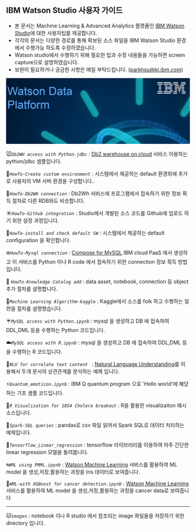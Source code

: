 
## IBM Watson Studio 사용자 가이드 ##

 * 본 문서는 Machine Learning & Advanced Analytics 플랫폼인 [IBM Watson Studio](https://console.bluemix.net/catalog/services/watson-studio)에 대한 사용자팁를 제공합니다.
 * 각각의 문서는 다양한 경로를 통해 확보된 소스 화일을 IBM Watson Studio 환경에서 수행가능 하도록 수정하였습니다.
 * Watson studio에서 수행하기 위해 필요한 팁과 수정 내용들을 가능하면 screen capture으로 설명하였습니다.
 * 보완이 필요하거나 궁금한 사항은 메일 부탁드립니다. (parkhsu@kr.ibm.com)

![watson data platform](https://github.com/moreal70/IBM-Watson-Studio/raw/master/images/ibm-watson-data-platform.png)



:mouse:*`Db2WH access with Python-jdbc`* : [Db2 warehouse on cloud](https://console.bluemix.net/catalog/services/db2-warehouse) 서비스 이용하는 python/jdbc 샘플입니다. 

:snake:*`HowTo-Create custom environment`* : 시스템에서 제공하는 default 환경외에 추가로 사용자의 VM 서버 환경을 구성합니다..

:hamster:*`HowTo-Db2WH connection`* : Db2Wh 서비스에 프로그램에서 접속하기 위한 정보 획득 절차로 다른 RDB와도 비슷합니다.

:sunny:*`HowTo-Github integration`* : Studio에서 개발된 소스 코드를 Github에 업로드 하기 위한 설정 과정입니다.

:baby_chick:*`HowTo-install and check default SW`* : 시스템에서 제공하는 default configuration 을 확인합니다.

:snowflake:*`HowTo-Mysql connection`* : [Compose for MySQL](https://console.bluemix.net/catalog/services/compose-for-mysql) IBM cloud PaaS 에서 생성하고 이 서비스를 Python 이나 R code 에서 접속하기 위한 connection 정보 흭득 방법입니다. 

:wolf: *`HowTo-Knowledge Catalog add`* : data asset, notebook, connection 등 object 추가 절차를 설명합니다. 

:foggy:*`Machine Learning Algorithm-kaggle`* : Kaggle에서 소스를 folk 하고 수행하는 일련을 절차를 설명했습니다.

:umbrella:*`MySQL access with Python.ipynb`* : mysql 을 생성하고 DB 에 접속하여 DDL,DML 등을 수행하는 Python 코드입니다.

:cloud:*`MySQL access with R.ipynb`* : mysql 을 생성하고 DB 에 접속하여 DDL,DML 등을 수행하는 R 코드입니다.

:panda_face:*`NLU for correlate text content `* : [Natural Language Understanding](https://console.bluemix.net/catalog/services/natural-language-understanding)를 이용해서 두개 문서의 상관관계를 분석하는 예제 입니다.    

:zap:*`Quantum_emoticon.ipynb`* : IBM Q quantum program 으로 'Hello world'에 해당하는 기초 샘플 코드입니다.

:hatched_chick:*`R Visualization for 1854 Cholera breakout`* : R을 활용한 visualizaiton 예시 소스입니다. 

:turtle:*`Spark-SQL queries`* : pandas로 csv 화일 읽어서 Spark SQL로 데이터 처리하는 예제입니다.   

:rabbit:*`Tensorflow_Linear_regression`* : tensorflow 라이브러리를 이용하여 아주 간단한 linear regression 모델을 돌려봅니다.

:cyclone:*`WML using PMML.ipynb`* : [Watson Machine Learning](https://console.bluemix.net/catalog/services/machine-learning) 서비스를 활용하여 ML model 을 생성,저장,활용하는 과정을 Iris 데이터로 보여줍니다. 

:ocean:*`WML-with XGBoost for cancer detection.ipynb`* : [Watson Machine Learning](https://console.bluemix.net/catalog/services/machine-learning) 서비스를 활용하여 ML model 을 생성,저장,활용하는 과정을 cancer data로 보여줍니다

----------

:cat:*`images`* : notebook 이나 R studio 에서 참조되는 image 화일들을 저장하기 위한 directory 입니다. 










